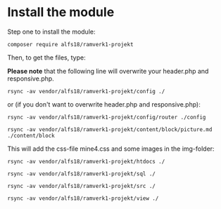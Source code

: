 Install the module
===================

Step one to install the module:

`composer require alfs18/ramverk1-projekt`

Then, to get the files, type:

**Please note** that the following line will overwrite your header.php and responsive.php.

`rsync -av vendor/alfs18/ramverk1-projekt/config ./`

or (if you don't want to overwrite header.php and responsive.php):

`rsync -av vendor/alfs18/ramverk1-projekt/config/router ./config`


`rsync -av vendor/alfs18/ramverk1-projekt/content/block/picture.md ./content/block`

This will add the css-file mine4.css and some images in the img-folder:

`rsync -av vendor/alfs18/ramverk1-projekt/htdocs ./`


`rsync -av vendor/alfs18/ramverk1-projekt/sql ./`

`rsync -av vendor/alfs18/ramverk1-projekt/src ./`

`rsync -av vendor/alfs18/ramverk1-projekt/view ./`
